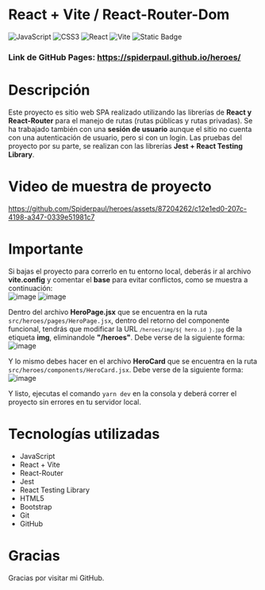 # React + Vite / React-Router-Dom
![JavaScript](https://img.shields.io/badge/javascript-%23323330.svg?style=flat&logo=javascript&logoColor=%23F7DF1E) ![CSS3](https://img.shields.io/badge/css3-%231572B6.svg?style=flat&logo=css3&logoColor=white)
![React](https://img.shields.io/badge/React-blue?style=flat&logo=react&logoColor=%23FFFFFF&color=blue)
![Vite](https://img.shields.io/badge/vite-white?style=flat&logo=vite&logoColor=%23FFFFFF&color=E452CC)
![Static Badge](https://img.shields.io/badge/React-Router?logo=React-Router&label=React-Router&labelColor=black&color=black)

### Link de GitHub Pages: <a>https://spiderpaul.github.io/heroes/</a>


# Descripción
Este proyecto es sitio web SPA realizado utilizando las librerías de <b>React y React-Router</b> para el manejo de rutas (rutas públicas y rutas privadas). Se ha trabajado también con una <b>sesión de usuario</b> aunque el sitio no cuenta con una autenticación de usuario, pero si con un login. Las pruebas del proyecto por su parte, se realizan con las librerías <b>Jest + React Testing Library</b>.

# Video de muestra de proyecto

https://github.com/Spiderpaul/heroes/assets/87204262/c12e1ed0-207c-4198-a347-0339e51981c7

# Importante
Si bajas el proyecto para correrlo en tu entorno local, deberás ir al archivo <b>vite.config</b> y comentar el <b>base</b> para evitar conflictos, como se muestra a continuación:
<br/>
![image](https://github.com/Spiderpaul/heroes/assets/87204262/9f1e5574-eeab-4277-b296-d887dcd78cd7)
![image](https://github.com/Spiderpaul/heroes/assets/87204262/5f4dd108-09c9-49ac-9c7f-c396ba95ce52)


Dentro del archivo <b>HeroPage.jsx</b> que se encuentra en la ruta <code>src/heroes/pages/HeroPage.jsx</code>, dentro del retorno del componente funcional, tendrás que modificar la URL <code>`/heroes/img/${ hero.id }.jpg`</code> de la etiqueta <b>img</b>, eliminandole <b>"/heroes"</b>. Debe verse de la siguiente forma: 
<br/>
![image](https://github.com/Spiderpaul/heroes/assets/87204262/c7eaa75d-c7ec-425a-9129-3af09624b965)

Y lo mismo debes hacer en el archivo <b>HeroCard</b> que se encuentra en la ruta <code>src/heroes/components/HeroCard.jsx</code>. Debe verse de la siguiente forma:
<br/>
![image](https://github.com/Spiderpaul/heroes/assets/87204262/fee64dfa-b37d-424e-8091-0a1767415b45)

Y listo, ejecutas el comando <code>yarn dev</code> en la consola y deberá correr el proyecto sin errores en tu servidor local.

# Tecnologías utilizadas
<ul>
  <li>JavaScript</li>
  <li>React + Vite</li>
  <li>React-Router</li>
  <li>Jest</li>
  <li>React Testing Library</li>
  <li>HTML5</li>
  <li>Bootstrap</li>
  <li>Git</li>
  <li>GitHub</li>
</ul>

# Gracias
Gracias por visitar mi GitHub.
